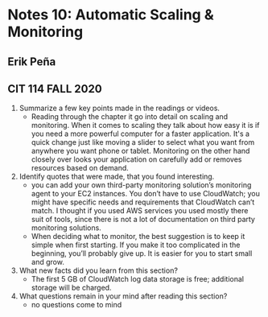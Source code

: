 # Notes 10: Automatic Scaling & Monitoring
## Erik Peña
## CIT 114 FALL 2020

1. Summarize a few key points made in the readings or videos.
   - Reading through the chapter it go into detail on scaling and monitoring. When it comes to scaling they talk about how easy it is if you need a more powerful computer for a faster application. It's a quick change just like moving a slider to select what you want from anywhere you want phone or tablet. Monitoring on the other hand closely over looks your application on carefully add or removes resources based on demand.  
2. Identify quotes that were made, that you found interesting.
   - you can add your own third-party monitoring solution’s monitoring agent to your EC2 instances. You don’t have to use CloudWatch; you might have specific needs and requirements that CloudWatch can’t match. I thought if you used AWS services you used mostly there suit of tools, since there is not a lot of documentation on third party monitoring solutions.
   - When deciding what to monitor, the best suggestion is to keep it simple when first starting. If you make it too complicated in the beginning, you’ll probably give up. It is easier for you to start small and grow.
3. What new facts did you learn from this section?
   - The first 5 GB of CloudWatch log data storage is free; additional storage will be charged.
4. What questions remain in your mind after reading this section?
   - no questions come to mind